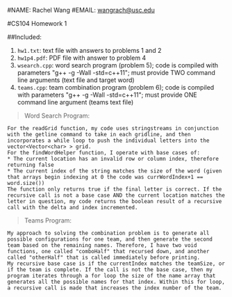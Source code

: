 #NAME: Rachel Wang
#EMAIL: wangrach@usc.edu

#CS104 Homework 1

##Included:

1. `hw1.txt`: text file with answers to problems 1 and 2
2. `hw1p4.pdf`: PDF file with answer to problem 4
3. `wsearch.cpp`: word search program (problem 5); code is compiled with parameters "g++ -g -Wall -std=c++11"; must provide TWO command line arguments (text file and target word)
4. `teams.cpp`: team combination program (problem 6); code is compiled with parameters "g++ -g -Wall -std=c++11"; must provide ONE command line argument (teams text file)

>Word Search Program:

	For the readGrid function, my code uses stringstreams in conjunction with the getline command to take in each gridline, and then incorporates a while loop to push the individual letters into the vector<Vector<char> > grid. 
	For the findWordHelper function, I operate with base cases of:
	* The current location has an invalid row or column index, therefore returning false
	* The current index of the string matches the size of the word (given that arrays begin indexing at 0 the code was currWordIndex+1 == word.size())
	The function only returns true if the final letter is correct. If the recursive call is not a base case AND the current location matches the letter in question, my code returns the boolean result of a recursive call with the delta and index incremented.

>Teams Program:

	My approach to solving the combination problem is to generate all possible configurations for one team, and then generate the second team based on the remaining names. Therefore, I have two void functions, one called "comboHalf" that recursed down, and another called "otherHalf" that is called immediately before printing.
	My recursive base case is if the currentIndex matches the teamSize, or if the team is complete. If the call is not the base case, then my program iterates through a for loop the size of the name array that generates all the possible names for that index. Within this for loop, a recursive call is made that increases the index number of the team.
